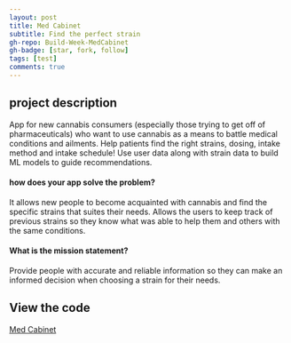 ```yaml
---
layout: post
title: Med Cabinet
subtitle: Find the perfect strain
gh-repo: Build-Week-MedCabinet
gh-badge: [star, fork, follow]
tags: [test]
comments: true
---
```

## project description 
App for new cannabis consumers (especially those trying to get off of pharmaceuticals) who want to use cannabis as a means to battle medical conditions and ailments. Help patients find the right strains, dosing, intake method and intake schedule! Use user data along with strain data to build ML models to guide recommendations.

#### how does your app solve the problem?
It allows new people to become acquainted with cannabis and find the specific strains that suites their needs. Allows the users to keep track of previous strains so they know what was able to help them and others with the same conditions.

#### What is the mission statement?
Provide people with accurate and reliable information so they can make an informed decision when choosing a strain for their needs.

## View the code
[Med Cabinet](https://github.com/Build-Week-MedCabinet/DS_Model_Engineering)
